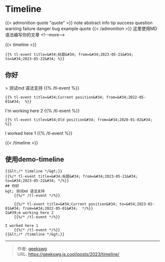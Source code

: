 # Timeline

{{&lt; admonition quote &#34;quote&#34; &gt;}}
note abstract info tip success question warning failure danger bug example quote
{{&lt; /admonition &gt;}}
这里使用MD语法编写你的文章
&lt;!--more--&gt;

{{&lt; timeline &gt;}}

    {{% tl-event title=&#34;标题&#34; from=&#34;2023-05-21&#34; to=&#34;2023-05-22&#34; %}}
## 你好
&gt; 测试md 语法支持
    {{% /tl-event %}}

    {{% tl-event title=&#34;Current position&#34; from=&#34;2022-05-01&#34;  %}}
I&#39;m working here 2
    {{% /tl-event %}}

    {{% tl-event title=&#34;Old position&#34; from=&#34;2020-01-02&#34;  %}}
I worked here 1
    {{% /tl-event %}}

{{&lt; /timeline &gt;}}

## 使用demo-timeline

```
{{&lt;/* timeline */&gt;}}
{{%/* tl-event title=&#34;标题&#34; from=&#34;2023-05-21&#34; to=&#34;2023-05-22&#34; */%}}
## 你好
&gt; 测试md 语法支持
    {{%/* /tl-event */%}}

    {{%/* tl-event title=&#34;Current position&#34; to=&#34;2023-02-01&#34; from=&#34;2022-05-01&#34;  */%}}
I&#39;m working here 2
    {{%/* /tl-event */%}}

I worked here 1
    {{%/* /tl-event */%}}
{{&lt;/* /timeline */&gt;}}
```


---

> 作者: [geekswg](https://github.com/geekswg)  
> URL: https://geekswg.js.cool/posts/2023/timeline/  

